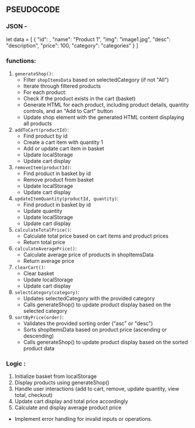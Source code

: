 ## PSEUDOCODE

### JSON -
let data = [
    {
        "id": ,
        "name": "Product 1",
        "img": "image1.jpg",
        "desc": "description",
        "price": 100,
        "category": "categories"
      }
]

### functions: 
1. `generateShop()`:
    - Filter `shopItemsData` based on selectedCategory (if not "All")
    - Iterate through filtered products
    - For each product:
    - Check if the product exists in the cart (basket)
    - Generate HTML for each product, including product details, quantity controls, and an "Add to Cart" button
    - Update shop element with the generated HTML content displaying all products
2. `addToCart(productId)`:
    - Find product by id
    - Create a cart item with quantity 1
    - Add or update cart item in basket
    - Update localStorage
    - Update cart display
3. `removeItem(productId)`:
    - Find product in basket by id
    - Remove product from basket
    - Update localStorage
    - Update cart display
4. `updateItemQuantity(productId, quantity)`:
    - Find product in basket by id
    - Update quantity
    - Update localStorage
    - Update cart display
5. `calculateTotalPrice()`:
    - Calculate total price based on cart items and product prices
    - Return total price
6. `calculateAveragePrice()`:
    - Calculate average price of products in   shopItemsData
    - Return average price
7. `clearCart()`:
    - Clear basket
    - Update localStorage
    - Update cart display
8. `selectCategory(category)`:
    - Updates selectedCategory with the provided category
    - Calls generateShop() to update product display based on the selected category
9. `sortByPrice(order)`:
    - Validates the provided sorting order ("asc" or "desc")
    - Sorts shopItemsData based on product price (ascending or descending)
    - Calls generateShop() to update product display based on the sorted product data    

### Logic : 

1. Initialize basket from localStorage
2. Display products using generateShop()
3. Handle user interactions (add to cart, remove, update quantity, view total, checkout)
4. Update cart display and total price accordingly
5. Calculate and display average product price

- Implement error handling for invalid inputs or operations.
